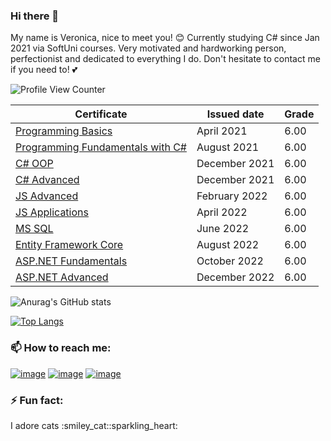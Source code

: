 ### Hi there 👋
My name is Veronica, nice to meet you! :blush: Currently studying C# since Jan 2021 via SoftUni courses. Very motivated and hardworking person, perfectionist and dedicated to everything I do. Don't hesitate to contact me if you need to! :two_hearts:

<!--
- 🔭 I’m currently working on ...
- 🌱 I’m currently learning ...
- 👯 I’m looking to collaborate on ...
- 🤔 I’m looking for help with ...
- 💬 Ask me about ...
-->
![Profile View Counter](https://komarev.com/ghpvc/?username=Veronjca)<p></p>

| Certificate | Issued date | Grade |
| --- | --- | --- |
|[Programming Basics](https://softuni.bg/certificates/details/105045/39b29a6d) | April 2021 | 6.00 |
|[Programming Fundamentals with C#](https://softuni.bg/certificates/details/111705/b8ad6439) | August 2021 | 6.00 |
|[C# OOP](https://softuni.bg/certificates/details/120503/ea14593f) | December 2021 | 6.00 |
|[C# Advanced](https://softuni.bg/certificates/details/122245/7f5d6d2e) | December 2021 | 6.00 |
|[JS Advanced](https://softuni.bg/certificates/details/126634/c3da830c) | February 2022 | 6.00 |
|[JS Applications](https://softuni.bg/certificates/details/130285/6902a411) | April 2022 | 6.00 |
|[MS SQL](https://softuni.bg/certificates/details/134924/bb367c82) | June 2022 | 6.00 |
|[Entity Framework Core](https://softuni.bg/certificates/details/138389/37ec2063) | August 2022 | 6.00 |
|[ASP.NET Fundamentals](https://softuni.bg/certificates/details/146617/7c0f6710) | October 2022 | 6.00 |
|[ASP.NET Advanced](https://softuni.bg/certificates/details/152341/59848729) | December 2022 | 6.00 |


![Anurag's GitHub stats](https://github-readme-stats.vercel.app/api?username=Veronjca&show_icons=true&theme=tokyonight&hide_border=true&bg_color=00000000)<p></p>
[![Top Langs](https://github-readme-stats.vercel.app/api/top-langs/?username=Veronjca&layout=compact&hide_border=true&bg_color=00000000)](https://github.com/anuraghazra/github-readme-stats)


### 📫 How to reach me:<p></p>
<a href="https://github.com/Veronjca">![image](https://img.shields.io/badge/GitHub-100000?style=for-the-badge&logo=github&logoColor=white)</a>
<a href="https://www.facebook.com/weronichka/">![image](https://img.shields.io/badge/Facebook-1877F2?style=for-the-badge&logo=facebook&logoColor=white)</a>
<a href="https://www.linkedin.com/in/veronica-goranova-816034233/">![image](https://img.shields.io/badge/LinkedIn-0077B5?style=for-the-badge&logo=linkedin&logoColor=white)</a>
### ⚡ Fun fact:
<p>I adore cats :smiley_cat::sparkling_heart: </p>

